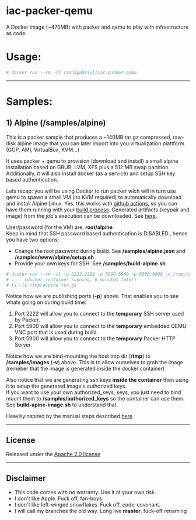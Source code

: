 # iac-packer-qemu
A Docker image (~470MB) with packer and qemu to play with infrastructure as code.


# Usage:
```sh
# docker run --rm -it raonigabriel/iac-packer-qemu
```

-------------------	
# Samples:

## 1) Alpine (/samples/alpine)

This is a packer sample that produces a ~140MB tar gz compressed, raw-disk alpine image that you can later import into you virtualization plattform (GCP, AMI, VirtualBox, KVM...)

It uses packer + qemu to provision (download and install) a small alpine installation based on GRUB, LVM, XFS plus a 512 MB swap partition.
\
Additionally, it will also install docker (as a service) and setup SSH key based authentication.

Lets recap: you will be using Docker to run packer wich will in turn use qemu to spawn a small VM (no KVM required) to automatically download and install Alpine Linux.
Yes, this works with [github actions](https://github.com/raonigabriel/iac-packer-qemu/blob/master/.github/workflows/build-alpine-image.yml), so you can have them running with your [build process](https://github.com/raonigabriel/iac-packer-qemu/runs/2101945091?check_suite_focus=true).
Generated artifacts (keypair and image) from the job's execution can be downloaded. See [here](https://github.com/raonigabriel/iac-packer-qemu/actions/runs/648910147).   

User/password (for the VM) are: **root/alpine**
\
Keep in mind that SSH password based authentication is DISABLED., hence you have two options:

* Change the root password during build. See **/samples/alpine.json** and **/samples/www/alpine/setup.sh**
* Provide your own keys for SSH. See **/samples/build-alpine.sh**

```sh
# docker run --rm -it -p 2222:2222 -p 5900:5900 -p 8000:8000 -v /tmp:/samples/images raonigabriel/iac-packer-qemu ./build-alpine-image.sh
# .... (docker container running, 6 minutes later)
# ls -la /tmp/alpine.tar.gz
```
Notice how we are publishing ports (**-p**) above.
That enables you to see whats going on during build time:
1. Port 2222 will allow you to connect to the **temporary** SSH server used by Packer.
2. Port 5900 will allow you to connect to the **temporary** embedded QEMU VNC port that is used during build.
3. Port 5900 will allow you to connect to the **temporary** Packer HTTP Server.

Notice how we are bind-mounting the host tmp dir (**/tmp**) to **/samples/images**  (**-v**) above. This is to allow ourselves to grab the image (remeber that the image is generated inside the docker container) 

Also notice that we are generating ssh keys **inside the container** then using it to setup the generated image's authorized keys.
\
If you want to use your own authorized_keys, keys, you just need to bind mount them to **/samples/authorized_keys** so the container can use them.
\
See **build-apine-image.sh** to understand that. 

HeavillyInspired by the manual steps described [here](https://riedstra.dev/2019/09/alpine-gcp).

-------------------	

## License

Released under the [Apache 2.0 license](http://www.apache.org/licenses/LICENSE-2.0.html)

-------------------	
## Disclaimer
* This code comes with no warranty. Use it at your own risk.
* I don't like Apple. Fuck off, fan-boys.
* I don't like left-winged snowflakes. Fuck off, code-covenant. 
* I will call my branches the old way. Long live **master**, fuck-off renaming